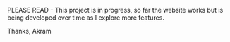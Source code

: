 PLEASE READ - This project is in progress, so far the website works but is being developed over time as I explore more features.

Thanks,
Akram
